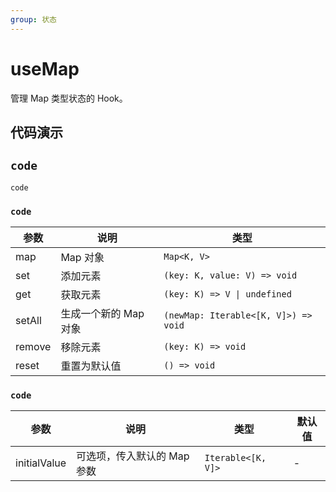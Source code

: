 ```yaml
---
group: 状态
---
```


# useMap

管理 Map 类型状态的 Hook。

## 代码演示

<code src="./demo/demo1.tsx" ></code>

## `code`

```
code
```

### `code`

| 参数   | 说明                  | 类型                                 |
| ------ | --------------------- | ------------------------------------ |
| map    | Map 对象              | `Map<K, V>`                          |
| set    | 添加元素              | `(key: K, value: V) => void`         |
| get    | 获取元素              | `(key: K) => V \| undefined`         |
| setAll | 生成一个新的 Map 对象 | `(newMap: Iterable<[K, V]>) => void` |
| remove | 移除元素              | `(key: K) => void`                   |
| reset  | 重置为默认值          | `() => void`                         |

### `code`

| 参数         | 说明                        | 类型               | 默认值 |
| ------------ | --------------------------- | ------------------ | ------ |
| initialValue | 可选项，传入默认的 Map 参数 | `Iterable<[K, V]>` | -      |
